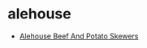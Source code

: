 # alehouse

 * [Alehouse Beef And Potato Skewers](../../index/a/alehouse-beef-and-potato-skewers.json)
